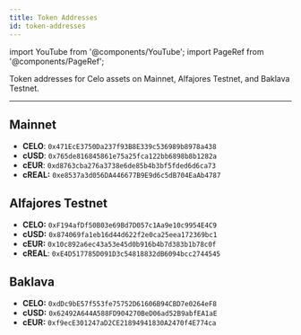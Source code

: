 ```yaml
---
title: Token Addresses
id: token-addresses
---
```


import YouTube from '@components/YouTube';
import PageRef from '@components/PageRef';

Token addresses for Celo assets on Mainnet, Alfajores Testnet, and Baklava Testnet.

---

## Mainnet

- **CELO**: `0x471EcE3750Da237f93B8E339c536989b8978a438`
- **cUSD**: `0x765de816845861e75a25fca122bb6898b8b1282a`
- **cEUR**: `0xd8763cba276a3738e6de85b4b3bf5fded6d6ca73`
- **cREAL:** `0xe8537a3d056DA446677B9E9d6c5dB704EaAb4787`

## Alfajores Testnet

- **CELO:** `0xF194afDf50B03e69Bd7D057c1Aa9e10c9954E4C9`
- **cUSD:** `0x874069fa1eb16d44d622f2e0ca25eea172369bc1`
- **cEUR:** `0x10c892a6ec43a53e45d0b916b4b7d383b1b78c0f`
- **cREAL**: `0xE4D517785D091D3c54818832dB6094bcc2744545`

## Baklava

- **CELO:** `0xdDc9bE57f553fe75752D61606B94CBD7e0264eF8`
- **cUSD:** `0x62492A644A588FD904270BeD06ad52B9abfEA1aE`
- **cEUR:** `0xf9ecE301247aD2CE21894941830A2470f4E774ca`
